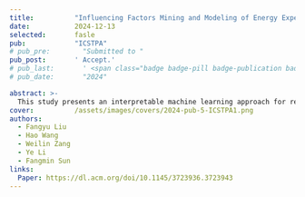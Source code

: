 ```yaml
---
title:          "Influencing Factors Mining and Modeling of Energy Expenditure in Running Based on Wearable Sensors"
date:           2024-12-13
selected:       fasle
pub:            "ICSTPA"
# pub_pre:        "Submitted to "
pub_post:       ' Accept.'
# pub_last:       ' <span class="badge badge-pill badge-publication badge-success">Spotlight</span>'
# pub_date:       "2024"

abstract: >-
  This study presents an interpretable machine learning approach for real-time energy expenditure prediction in running, based on demographics, physical activity, and physiological features. A total of 743 hand-crafted features were selected to train models including LR, KNN, RF, and GBR, with gradient-boosted regression achieving the best performance (CC=0.970, RMSE=1.004, MAE=0.729). The results demonstrate the method’s accuracy and practical potential for wearable fitness monitoring.
cover:          /assets/images/covers/2024-pub-5-ICSTPA1.png
authors:
  - Fangyu Liu
  - Hao Wang
  - Weilin Zang
  - Ye Li
  - Fangmin Sun
links:
  Paper: https://dl.acm.org/doi/10.1145/3723936.3723943
---
```

